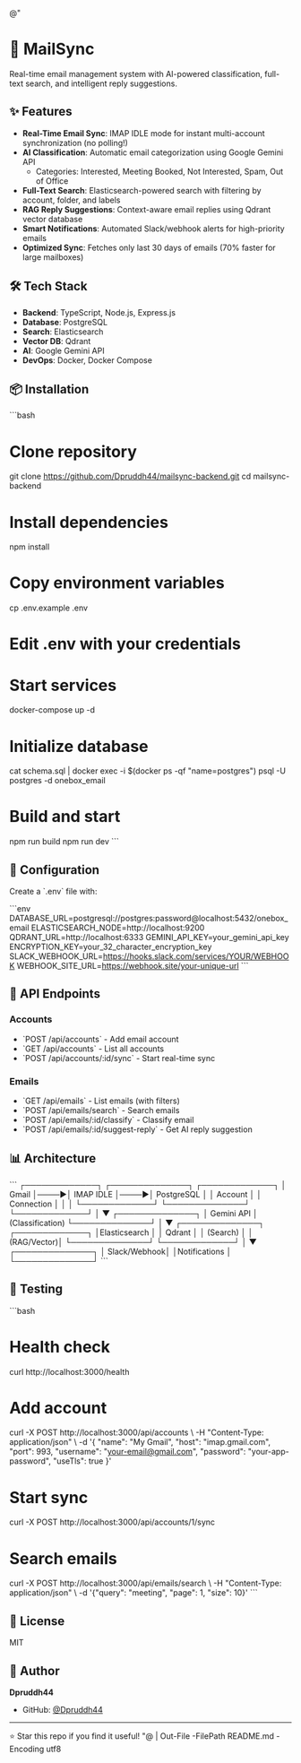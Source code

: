 @"
# 🚀 MailSync

Real-time email management system with AI-powered classification, full-text search, and intelligent reply suggestions.

## ✨ Features

- **Real-Time Email Sync**: IMAP IDLE mode for instant multi-account synchronization (no polling!)
- **AI Classification**: Automatic email categorization using Google Gemini API
  - Categories: Interested, Meeting Booked, Not Interested, Spam, Out of Office
- **Full-Text Search**: Elasticsearch-powered search with filtering by account, folder, and labels
- **RAG Reply Suggestions**: Context-aware email replies using Qdrant vector database
- **Smart Notifications**: Automated Slack/webhook alerts for high-priority emails
- **Optimized Sync**: Fetches only last 30 days of emails (70% faster for large mailboxes)

## 🛠️ Tech Stack

- **Backend**: TypeScript, Node.js, Express.js
- **Database**: PostgreSQL
- **Search**: Elasticsearch
- **Vector DB**: Qdrant
- **AI**: Google Gemini API
- **DevOps**: Docker, Docker Compose

## 📦 Installation

\`\`\`bash
# Clone repository
git clone https://github.com/Dpruddh44/mailsync-backend.git
cd mailsync-backend

# Install dependencies
npm install

# Copy environment variables
cp .env.example .env
# Edit .env with your credentials

# Start services
docker-compose up -d

# Initialize database
cat schema.sql | docker exec -i \$(docker ps -qf \"name=postgres\") psql -U postgres -d onebox_email

# Build and start
npm run build
npm run dev
\`\`\`

## 🔧 Configuration

Create a \`.env\` file with:

\`\`\`env
DATABASE_URL=postgresql://postgres:password@localhost:5432/onebox_email
ELASTICSEARCH_NODE=http://localhost:9200
QDRANT_URL=http://localhost:6333
GEMINI_API_KEY=your_gemini_api_key
ENCRYPTION_KEY=your_32_character_encryption_key
SLACK_WEBHOOK_URL=https://hooks.slack.com/services/YOUR/WEBHOOK
WEBHOOK_SITE_URL=https://webhook.site/your-unique-url
\`\`\`

## 🚀 API Endpoints

### Accounts
- \`POST /api/accounts\` - Add email account
- \`GET /api/accounts\` - List all accounts
- \`POST /api/accounts/:id/sync\` - Start real-time sync

### Emails
- \`GET /api/emails\` - List emails (with filters)
- \`POST /api/emails/search\` - Search emails
- \`POST /api/emails/:id/classify\` - Classify email
- \`POST /api/emails/:id/suggest-reply\` - Get AI reply suggestion

## 📊 Architecture

\`\`\`
┌─────────────┐     ┌──────────────┐     ┌─────────────┐
│   Gmail     │────▶│  IMAP IDLE   │────▶│  PostgreSQL │
│   Account   │     │  Connection  │     │             │
└─────────────┘     └──────────────┘     └─────────────┘
                            │
                            ▼
                    ┌──────────────┐
                    │  Gemini API  │ (Classification)
                    └──────────────┘
                            │
                            ▼
                    ┌──────────────┐     ┌─────────────┐
                    │Elasticsearch │     │   Qdrant    │
                    │   (Search)   │     │ (RAG/Vector)│
                    └──────────────┘     └─────────────┘
                            │
                            ▼
                    ┌──────────────┐
                    │ Slack/Webhook│
                    │Notifications │
                    └──────────────┘
\`\`\`

## 🧪 Testing

\`\`\`bash
# Health check
curl http://localhost:3000/health

# Add account
curl -X POST http://localhost:3000/api/accounts \\
  -H \"Content-Type: application/json\" \\
  -d '{
    \"name\": \"My Gmail\",
    \"host\": \"imap.gmail.com\",
    \"port\": 993,
    \"username\": \"your-email@gmail.com\",
    \"password\": \"your-app-password\",
    \"useTls\": true
  }'

# Start sync
curl -X POST http://localhost:3000/api/accounts/1/sync

# Search emails
curl -X POST http://localhost:3000/api/emails/search \\
  -H \"Content-Type: application/json\" \\
  -d '{\"query\": \"meeting\", \"page\": 1, \"size\": 10}'
\`\`\`

## 📝 License

MIT

## 👤 Author

**Dpruddh44**
- GitHub: [@Dpruddh44](https://github.com/Dpruddh44)

---

⭐ Star this repo if you find it useful!
"@ | Out-File -FilePath README.md -Encoding utf8
